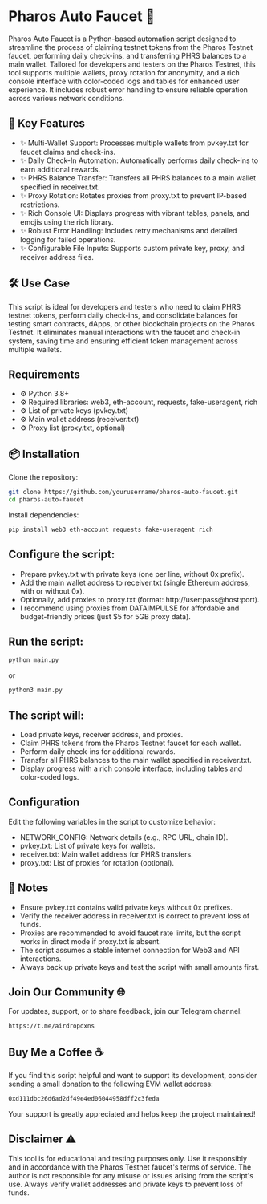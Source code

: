 # Pharos Auto Faucet 🚀
Pharos Auto Faucet is a Python-based automation script designed to streamline the process of claiming testnet tokens from the Pharos Testnet faucet, performing daily check-ins, and transferring PHRS balances to a main wallet. Tailored for developers and testers on the Pharos Testnet, this tool supports multiple wallets, proxy rotation for anonymity, and a rich console interface with color-coded logs and tables for enhanced user experience. It includes robust error handling to ensure reliable operation across various network conditions.

## 🚀 Key Features
- ✨ Multi-Wallet Support: Processes multiple wallets from pvkey.txt for faucet claims and check-ins.
- ✨ Daily Check-In Automation: Automatically performs daily check-ins to earn additional rewards.
- ✨ PHRS Balance Transfer: Transfers all PHRS balances to a main wallet specified in receiver.txt.
- ✨ Proxy Rotation: Rotates proxies from proxy.txt to prevent IP-based restrictions.
- ✨ Rich Console UI: Displays progress with vibrant tables, panels, and emojis using the rich library.
- ✨ Robust Error Handling: Includes retry mechanisms and detailed logging for failed operations.
- ✨ Configurable File Inputs: Supports custom private key, proxy, and receiver address files.

## 🛠️ Use Case
This script is ideal for developers and testers who need to claim PHRS testnet tokens, perform daily check-ins, and consolidate balances for testing smart contracts, dApps, or other blockchain projects on the Pharos Testnet. It eliminates manual interactions with the faucet and check-in system, saving time and ensuring efficient token management across multiple wallets.

## Requirements
- ⚙️ Python 3.8+
- ⚙️ Required libraries: web3, eth-account, requests, fake-useragent, rich
- ⚙️ List of private keys (pvkey.txt)
- ⚙️ Main wallet address (receiver.txt)
- ⚙️ Proxy list (proxy.txt, optional)

## 📦 Installation

Clone the repository:

```bash
git clone https://github.com/yourusername/pharos-auto-faucet.git
cd pharos-auto-faucet
```

Install dependencies:

```bash
pip install web3 eth-account requests fake-useragent rich
```

## Configure the script:
- Prepare pvkey.txt with private keys (one per line, without 0x prefix).
- Add the main wallet address to receiver.txt (single Ethereum address, with or without 0x).
- Optionally, add proxies to proxy.txt (format: http://user:pass@host:port).
- I recommend using proxies from DATAIMPULSE for affordable and budget-friendly prices (just $5 for 5GB proxy data).

## Run the script:

```bash
python main.py
```

or

```bash
python3 main.py
```

## The script will:
- Load private keys, receiver address, and proxies.
- Claim PHRS tokens from the Pharos Testnet faucet for each wallet.
- Perform daily check-ins for additional rewards.
- Transfer all PHRS balances to the main wallet specified in receiver.txt.
- Display progress with a rich console interface, including tables and color-coded logs.


## Configuration

Edit the following variables in the script to customize behavior:

- NETWORK_CONFIG: Network details (e.g., RPC URL, chain ID).
- pvkey.txt: List of private keys for wallets.
- receiver.txt: Main wallet address for PHRS transfers.
- proxy.txt: List of proxies for rotation (optional).

## 📝 Notes
- Ensure pvkey.txt contains valid private keys without 0x prefixes.
- Verify the receiver address in receiver.txt is correct to prevent loss of funds.
- Proxies are recommended to avoid faucet rate limits, but the script works in direct mode if proxy.txt is absent.
- The script assumes a stable internet connection for Web3 and API interactions.
- Always back up private keys and test the script with small amounts first.

## Join Our Community 🌐
For updates, support, or to share feedback, join our Telegram channel:

```bash
https://t.me/airdropdxns
```

## Buy Me a Coffee ☕
If you find this script helpful and want to support its development, consider sending a small donation to the following EVM wallet address:

```bash
0xd111dbc26d6ad2df49e4ed06044958dff2c3feda
```

Your support is greatly appreciated and helps keep the project maintained!

## Disclaimer ⚠️
This tool is for educational and testing purposes only. Use it responsibly and in accordance with the Pharos Testnet faucet's terms of service. The author is not responsible for any misuse or issues arising from the script's use. Always verify wallet addresses and private keys to prevent loss of funds.
